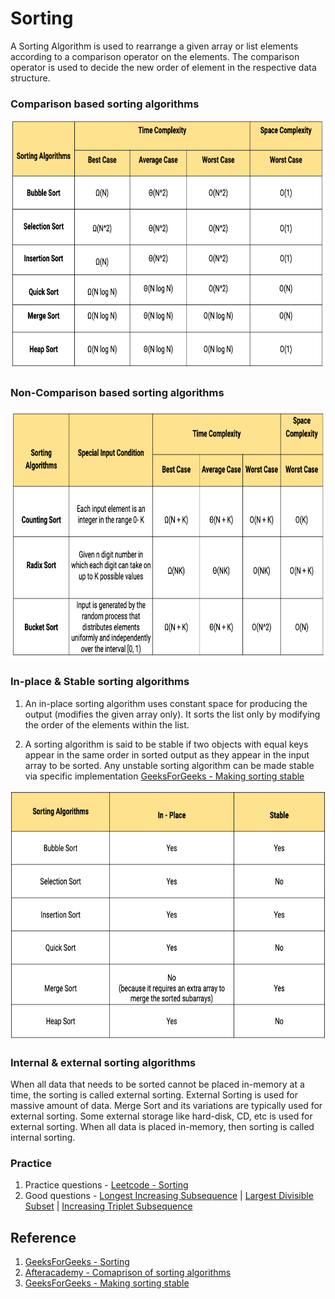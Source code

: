 # Sorting
A Sorting Algorithm is used to rearrange a given array or list elements according to a comparison operator on the elements. The comparison operator is used to decide the new order of element in the respective data structure.

### Comparison based sorting algorithms
<img src="https://github.com/gauxs/cp/blob/master/media/images/sorting_comparison.png?raw=true" width="800" height="400">

<br>

### Non-Comparison based sorting algorithms
<img src="https://github.com/gauxs/cp/blob/master/media/images/sorting_non_comparison.png?raw=true" width="800" height="400">

### In-place & Stable sorting algorithms
1. An in-place sorting algorithm uses constant space for producing the output (modifies the given array only). It sorts the list only by modifying the order of the elements within the list.

2. A sorting algorithm is said to be stable if two objects with equal keys appear in the same order in sorted output as they appear in the input array to be sorted. Any unstable sorting algorithm can be made stable via specific implementation [GeeksForGeeks - Making sorting stable](https://www.geeksforgeeks.org/stability-in-sorting-algorithms/)

<img src="https://github.com/gauxs/cp/blob/master/media/images/sorting_stable_inplace.png?raw=true" width="800" height="400">

<br>

### Internal & external sorting algorithms
When all data that needs to be sorted cannot be placed in-memory at a time, the sorting is called external sorting. External Sorting is used for massive amount of data. Merge Sort and its variations are typically used for external sorting. Some external storage like hard-disk, CD, etc is used for external sorting. When all data is placed in-memory, then sorting is called internal sorting.

### Practice
1. Practice questions - [Leetcode - Sorting](https://leetcode.com/tag/sorting/)
2. Good questions - [Longest Increasing Subsequence](https://leetcode.com/problems/longest-increasing-subsequence/) | [Largest Divisible Subset](https://leetcode.com/problems/largest-divisible-subset/) | [Increasing Triplet Subsequence](https://leetcode.com/problems/increasing-triplet-subsequence/)

## Reference
1. [GeeksForGeeks - Sorting](https://www.geeksforgeeks.org/sorting-algorithms/)
2. [Afteracademy - Comaprison of sorting algorithms](https://afteracademy.com/blog/comparison-of-sorting-algorithms)
3. [GeeksForGeeks - Making sorting stable](https://www.geeksforgeeks.org/stability-in-sorting-algorithms/)